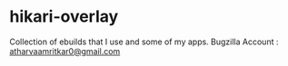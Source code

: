 # hikari-overlay
Collection of ebuilds that I use and some of my apps.
Bugzilla Account : atharvaamritkar0@gmail.com
